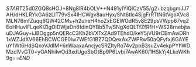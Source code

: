 $START$25d0ZGQ8sHOJ+8Ng8lR4bOLV++N491ylYlQlCzV55/g2+bzqbgmJJ7AH/dHKLRYkGA6zLlT79vSx4IHCWgv8auHyx/SNt6tIc4SjgFrRTtN6tVgoXVc8MLN76mfZuqq6QW42CMs+h2uheH4hoZxEGEWOdR5v8E29psVWpp67vq2EoHHuvlFLqeKIZlgOiDWjaDn6fdinQYBb5Tv/SNgXdQLTfZfRfH+WS28rnebjtauDJAGuy+iJBOggp5nQERcC3Kh2bVXTxZAd9TEhdO/keY5jVU9rCEmAwDRh1xWZJdXV66EhBCWCGE0lw7WEfG1BZ7QDQexAxZWPRw50aQFyfxj6GAYEuY1Wt6HdSQxoVJdIM+6nWaaxaAncjycSRZItyRo74v2ppB3suZv4ekpPYhWDMzclVvGT0+yOANhilwOd3xdUgoSbOtBp9P6Lvbi7AwAK60/1HSkYj4LkoWKh9g==$END$